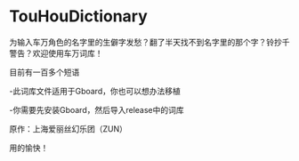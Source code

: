 # TouHouDictionary

为输入车万角色的名字里的生僻字发愁？翻了半天找不到名字里的那个字？铃抄千警告？欢迎使用车万词库！

目前有一百多个短语

-此词库文件适用于Gboard，你也可以想办法移植

-你需要先安装Gboard，然后导入release中的词库

原作：上海爱丽丝幻乐团（ZUN）

用的愉快！
